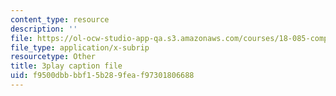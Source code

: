 ```yaml
---
content_type: resource
description: ''
file: https://ol-ocw-studio-app-qa.s3.amazonaws.com/courses/18-085-computational-science-and-engineering-i-fall-2008/f9500dbbbbf15b289feaf97301806688_V5EjSvx1vw0.vtt
file_type: application/x-subrip
resourcetype: Other
title: 3play caption file
uid: f9500dbb-bbf1-5b28-9fea-f97301806688
---
```

